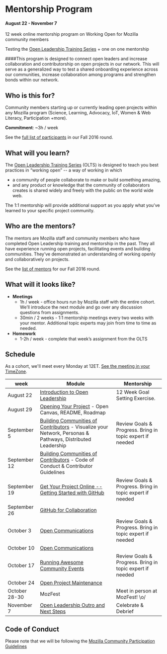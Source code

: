 # Mentorship Program
#### August 22 - November 7
12 week online mentorship program on Working Open for Mozilla community members

Testing the [Open Leadership Training Series](https://docs.google.com/document/d/1XCfmtvn6pV9Q20f5brbO6fkm7crfXcEXDF2nRsgo1o0/edit) + one on one mentorship


####This program is designed to connect open leaders and increase collaboration and contributorship on open projects in our network. This will serve as a generalized way to test a shared onboarding experience across our communities, increase collaboration among programs and strengthen bonds within our network.

## Who is this for?
Community members starting up or currently leading open projects within any Mozilla program (Science, Learning, Advocacy, IoT, Women & Web Literacy, Participation +more).

**Commitment**: ~3h / week

See the [full list of participants](https://github.com/MozillaFoundation/mentorship-program/blob/master/participants.md) in our Fall 2016 round.

## What will you learn?
The [Open Leadership Training Series](https://docs.google.com/document/d/1XCfmtvn6pV9Q20f5brbO6fkm7crfXcEXDF2nRsgo1o0/edit) (OLTS) is designed to teach you best practices in  “working open” -- a way of working in which
* a community of people collaborate to make or build something amazing,
* and any product or knowledge that the community of collaborators creates is shared widely and freely with the public on the world wide web.

The 1:1 mentorship will provide additional support as you apply what you’ve learned to your specific project community.

## Who are the mentors?
The mentors are Mozilla staff and community members who have completed Open Leadership training and mentorship in the past. They all have experience running open projects, facilitating events and building communities. They’ve demonstrated an understanding of working openly and collaboratively on projects.

See the [list of mentors](https://github.com/MozillaFoundation/mentorship-program/blob/master/mentors.md) for our Fall 2016 round.

## What will it looks like?
* **Meetings**
  * 1h / week - office hours run by Mozilla staff with the entire cohort. We’ll introduce the next module and go over any discussion questions from assignments.
  * 30min / 2 weeks - 1:1 mentorship meetings every two weeks with your mentor. Additional topic experts may join from time to time as needed.
* **Homework**
  * 1-2h / week - complete that week’s assignment from the OLTS

## Schedule

As a cohort, we'll meet every Monday at 12ET. [See the meeting in your TimeZone](http://arewemeetingyet.com/Toronto/2016-08-22/12:00/w/Project%20Mentorship).

week | Module | Mentorship
--- | --- | ---
August 22 | [Introduction to Open Leadership](https://drive.google.com/open?id=0BytjEIvMn7SRcWVpcF9SdFB3LTQ) | 12 Week Goal Setting Exercise.
August 29 | [Opening Your Project](https://drive.google.com/open?id=0BytjEIvMn7SRdmk4N2ViN0M3cEE) - Open Canvas, README, Roadmap
September 5 | [Building Communities of Contributors](https://drive.google.com/folderview?id=0BytjEIvMn7SRbm1kZXZTWFZFTGs&usp=sharing) - Visualize your Network, Personas & Pathways, Distributed Leadership | Review Goals & Progress. Bring in topic expert if needed
September 12 | [Building Communities of Contributors](https://drive.google.com/folderview?id=0BytjEIvMn7SRbm1kZXZTWFZFTGs&usp=sharing) - Code of Conduct & Contributor Guidelines
September 19 | [Get Your Project Online -- Getting Started with GitHub](https://drive.google.com/open?id=0BytjEIvMn7SRNXVUVEFVTnVRZ0k) | Review Goals & Progress. Bring in topic expert if needed
September 26 | [GitHub for Collaboration](https://drive.google.com/open?id=0BytjEIvMn7SRVzR1bkc5RVZyNnM)
October 3 | [Open Communications](https://drive.google.com/open?id=0BytjEIvMn7SRWEQxelhLeERYbWs) | Review Goals & Progress. Bring in topic expert if needed
October 10 | [Open Communications](https://drive.google.com/open?id=0BytjEIvMn7SRWEQxelhLeERYbWs)
October 17 | [Running Awesome Community Events](https://drive.google.com/open?id=0BytjEIvMn7SRaldGRUJpTk5TQ1E) | Review Goals & Progress. Bring in topic expert if needed
October 24 | [Open Project Maintenance](https://drive.google.com/open?id=0BytjEIvMn7SRM0RVT3Z1NjctQ2s)
October 28-30 | MozFest | Meet in person at MozFest! \o/
November 7 | [Open Leadership Outro and Next Steps](https://drive.google.com/open?id=0BytjEIvMn7SRakRpYS1FaVY4RHc) | Celebrate & Debrief

## Code of Conduct

Please note that we will be following the [Mozilla Community Participation Guidelines](https://www.mozilla.org/en-US/about/governance/policies/participation/)
